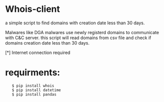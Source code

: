 # Whois-client

a simple script to find domains with creation date less than 30 days.

Malwares like DGA malwares use newly registerd domains to communicate with C&C server.
this script will read domains from csv file and check if domains creation date less than 30 days.

[*] Internet connection required

# requirments:
       $ pip install whois
       $ pip install datetime
       $ pip install pandas


